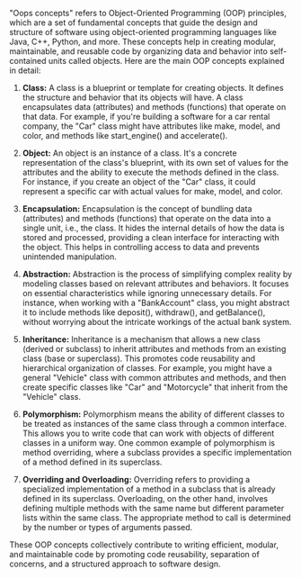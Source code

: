 "Oops concepts" refers to Object-Oriented Programming (OOP) principles, which are a set of fundamental concepts that guide the design and structure of software using object-oriented programming languages like Java, C++, Python, and more. These concepts help in creating modular, maintainable, and reusable code by organizing data and behavior into self-contained units called objects. Here are the main OOP concepts explained in detail:

1. **Class:** A class is a blueprint or template for creating objects. It defines the structure and behavior that its objects will have. A class encapsulates data (attributes) and methods (functions) that operate on that data. For example, if you're building a software for a car rental company, the "Car" class might have attributes like make, model, and color, and methods like start_engine() and accelerate().

2. **Object:** An object is an instance of a class. It's a concrete representation of the class's blueprint, with its own set of values for the attributes and the ability to execute the methods defined in the class. For instance, if you create an object of the "Car" class, it could represent a specific car with actual values for make, model, and color.

3. **Encapsulation:** Encapsulation is the concept of bundling data (attributes) and methods (functions) that operate on the data into a single unit, i.e., the class. It hides the internal details of how the data is stored and processed, providing a clean interface for interacting with the object. This helps in controlling access to data and prevents unintended manipulation.

4. **Abstraction:** Abstraction is the process of simplifying complex reality by modeling classes based on relevant attributes and behaviors. It focuses on essential characteristics while ignoring unnecessary details. For instance, when working with a "BankAccount" class, you might abstract it to include methods like deposit(), withdraw(), and getBalance(), without worrying about the intricate workings of the actual bank system.

5. **Inheritance:** Inheritance is a mechanism that allows a new class (derived or subclass) to inherit attributes and methods from an existing class (base or superclass). This promotes code reusability and hierarchical organization of classes. For example, you might have a general "Vehicle" class with common attributes and methods, and then create specific classes like "Car" and "Motorcycle" that inherit from the "Vehicle" class.

6. **Polymorphism:** Polymorphism means the ability of different classes to be treated as instances of the same class through a common interface. This allows you to write code that can work with objects of different classes in a uniform way. One common example of polymorphism is method overriding, where a subclass provides a specific implementation of a method defined in its superclass.

7. **Overriding and Overloading:** Overriding refers to providing a specialized implementation of a method in a subclass that is already defined in its superclass. Overloading, on the other hand, involves defining multiple methods with the same name but different parameter lists within the same class. The appropriate method to call is determined by the number or types of arguments passed.

These OOP concepts collectively contribute to writing efficient, modular, and maintainable code by promoting code reusability, separation of concerns, and a structured approach to software design.